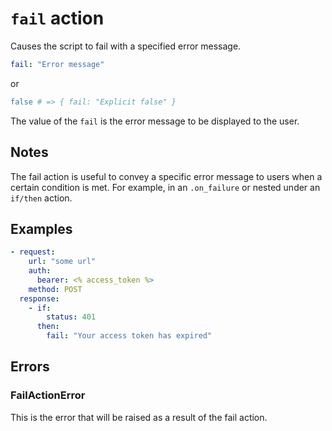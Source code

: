 # `fail` action

Causes the script to fail with a specified error message.

```YAML
fail: "Error message"
```
or
```YAML
false # => { fail: "Explicit false" }
```

The value of the `fail` is the error message to be displayed to the user.

## Notes
The fail action is useful to convey a specific error message to users when a certain condition is met. For example, in an `.on_failure` or nested under an `if/then` action.

## Examples
```YAML
- request:
    url: "some url"
    auth:
      bearer: <% access_token %>
    method: POST
  response:
    - if:
        status: 401
      then:
        fail: "Your access token has expired"
```

## Errors
### FailActionError
This is the error that will be raised as a result of the fail action.
